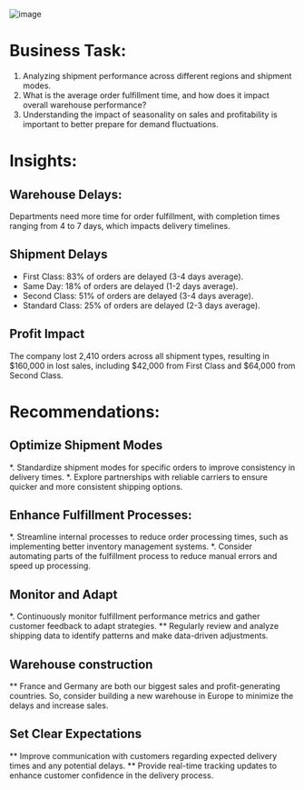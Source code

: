 ![image](https://github.com/user-attachments/assets/b843ca7b-f194-4637-917d-6612a8ed01bb)
# Business Task:
1. Analyzing shipment performance across different regions and shipment modes.
2. What is the average order fulfillment time, and how does it impact overall warehouse performance?
3. Understanding the impact of seasonality on sales and profitability is important to better prepare for demand fluctuations.
# Insights:
## Warehouse Delays:
Departments need more time for order fulfillment, with completion times ranging from 4 to 7 days, which impacts delivery timelines.
## Shipment Delays
  * First Class: 83% of orders are delayed (3-4 days average).
  * Same Day: 18% of orders are delayed (1-2 days average).
  * Second Class: 51% of orders are delayed (3-4 days average).
  * Standard Class: 25% of orders are delayed (2-3 days average).
## Profit Impact 
The company lost 2,410 orders across all shipment types, resulting in $160,000 in lost sales, including $42,000 from First Class and $64,000 from Second Class.
# Recommendations: 
## Optimize Shipment Modes
  *. Standardize shipment modes for specific orders to improve consistency in delivery times.
  *. Explore partnerships with reliable carriers to ensure quicker and more consistent shipping options.
## Enhance Fulfillment Processes:
  *. Streamline internal processes to reduce order processing times, such as implementing better inventory management systems.
  *. Consider automating parts of the fulfillment process to reduce manual errors and speed up processing.
## Monitor and Adapt
*. Continuously monitor fulfillment performance metrics and gather customer feedback to adapt strategies.
** Regularly review and analyze shipping data to identify patterns and make data-driven adjustments.
## Warehouse construction
** France and Germany are both our biggest sales and profit-generating countries. So, consider building a new warehouse in Europe to minimize the delays and increase sales.
## Set Clear Expectations
** Improve communication with customers regarding expected delivery times and any potential delays.
** Provide real-time tracking updates to enhance customer confidence in the delivery process.













